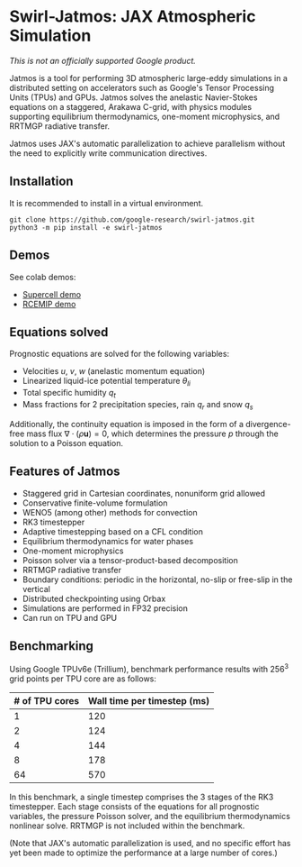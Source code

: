 # Swirl-Jatmos: JAX Atmospheric Simulation
*This is not an officially supported Google product.*

Jatmos is a tool for performing 3D atmospheric large-eddy simulations in a
distributed setting on accelerators such as Google's Tensor Processing Units
(TPUs) and GPUs. Jatmos solves the anelastic Navier-Stokes equations on a
staggered, Arakawa C-grid, with physics modules supporting equilibrium
thermodynamics, one-moment microphysics, and RRTMGP radiative transfer.

Jatmos uses JAX's automatic parallelization to achieve parallelism without the
need to explicitly write communication directives.

## Installation
It is recommended to install in a virtual environment.

```shell
git clone https://github.com/google-research/swirl-jatmos.git
python3 -m pip install -e swirl-jatmos
```

## Demos
See colab demos:

- [Supercell demo](swirl_jatmos/demos/supercell_demo.ipynb)
- [RCEMIP demo](swirl_jatmos/demos/rcemip_demo.ipynb)

## Equations solved
Prognostic equations are solved for the following variables:

- Velocities $u$, $v$, $w$ (anelastic momentum equation)
- Linearized liquid-ice potential temperature $\theta_{li}$
- Total specific humidity $q_t$
- Mass fractions for 2 precipitation species, rain $q_r$ and snow $q_s$

Additionally, the continuity equation is imposed in the form of a
divergence-free mass flux $\nabla \cdot (\rho \mathbf{u}) = 0$, which determines
the pressure $p$ through the solution to a Poisson equation.

## Features of Jatmos

- Staggered grid in Cartesian coordinates, nonuniform grid allowed
- Conservative finite-volume formulation
- WENO5 (among other) methods for convection
- RK3 timestepper
- Adaptive timestepping based on a CFL condition
- Equilibrium thermodynamics for water phases
- One-moment microphysics
- Poisson solver via a tensor-product-based decomposition
- RRTMGP radiative transfer
- Boundary conditions: periodic in the horizontal, no-slip or free-slip in the
vertical
- Distributed checkpointing using Orbax
- Simulations are performed in FP32 precision
- Can run on TPU and GPU

## Benchmarking
Using Google TPUv6e (Trillium), benchmark performance results with $256^3$ grid
points per TPU core are as follows:

| # of TPU cores  | Wall time per timestep (ms) |
| --------------- | --------------------------- |
| 1               | 120                         |
| 2               | 124                         |
| 4               | 144                         |
| 8               | 178                         |
| 64              | 570                         |

In this benchmark, a single timestep comprises the 3 stages of the RK3
timestepper. Each stage consists of the equations for all prognostic variables,
the pressure Poisson solver, and the equilibrium thermodynamics nonlinear solve.
 RRTMGP is not included within the benchmark.

(Note that JAX's automatic parallelization is used, and no specific effort has
yet been made to optimize the performance at a large number of cores.)
